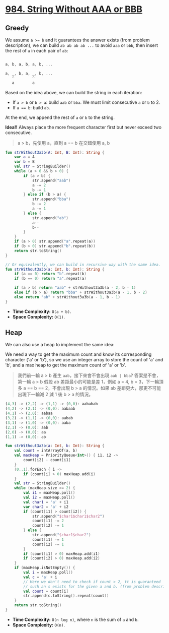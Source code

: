 # [984. String Without AAA or BBB](https://leetcode.com/problems/string-without-aaa-or-bbb/description/)

## Greedy
We assume `a >= b` and it guarantees the answer exists (from problem description), we can build `ab ab ab ab ...` to avoid `aaa` or `bbb`, then insert the rest of `a` in each pair of `ab`:

```js

a, b, a, b, a, b, ...

a, _, b, a, _, b, ...
   ^        ^
   a        a
```

Based on the idea above, we can build the string in each iteration:
* If `a > b` or `b > a`: build `aab` or `bba`. We must limit consecutive `a` or `b` to 2.
* If `a == b`: build `ab`.

At the end, we append the rest of `a` or `b` to the string.

**Idea!!** Always place the more frequent character first but never exceed two consecutive.

> a > b，先使用 a，直到 a == b 在交錯使用 a, b

```kotlin
fun strWithout3a3b(A: Int, B: Int): String {
	var a = A
	var b = B
	val str = StringBuilder()
	while (a > 0 && b > 0) {
		if (a > b) {
			str.append("aab")
			a -= 2
			b -= 1
		} else if (b > a) {
			str.append("bba")
			b -= 2
			a -= 1
		} else {
			str.append("ab")
			a--
			b--
		}
	}
	if (a > 0) str.append("a".repeat(a))
	if (b > 0) str.append("b".repeat(b))
	return str.toString()
}

// Or equivalently, we can build in recursive way with the same idea.
fun strWithout3a3b(a: Int, b: Int): String {
	if (a == 0) return "b".repeat(b)
	if (b == 0) return "a".repeat(a)

	if (a > b) return "aab" + strWithout3a3b(a - 2, b - 1)
	else if (b > a) return "bba" + strWithout3a3b(a - 1, b - 2)
	else return "ab" + strWithout3a3b(a - 1, b - 1)
}
```
* **Time Complexity:** `O(a + b)`.
* **Space Complexity:** `O(1)`.

## Heap
We can also use a heap to implement the same idea:

We need a way to get the maximum count and know its corresponding character ('a' or 'b'), so we use an integer array to store the count of 'a' and 'b', and a max heap to get the maximum count of 'a' or 'b'.

> 我們前一輪 a > b 產生 `aab`，接下來會不會出現 `aab | bba`? 答案是不會，第一輪 a > b 假設 ab 差距最小的可能是差 1，例如 a = 4, b = 3，下一輪頂多 a == b == 2，不會出現 b > a 的情況。如果 ab 差距更大，那更不可能出現下一輪減 2 減 1 後 b > a 的情況。

```js
(4,3) -> (2,2) -> (1,1) -> (0,0): aababab
(4,2) -> (2,1) -> (0,0): aabaab
(4,1) -> (2,0): aabaa
(3,2) -> (1,1) -> (0,0): aabab
(3,1) -> (1,0) -> (0,0): aaba
(2,1) -> (0,0): aab
(2,0) -> (0,0): aa
(1,1) -> (0,0): ab
```

```kotlin
fun strWithout3a3b(a: Int, b: Int): String {
	val count = intArrayOf(a, b)
	val maxHeap = PriorityQueue<Int>() { i1, i2 ->
		count[i2] - count[i1]
	}
	(0..1).forEach { i ->
		if (count[i] > 0) maxHeap.add(i)
	}
	val str = StringBuilder()
	while (maxHeap.size >= 2) {
		val i1 = maxHeap.poll()
		val i2 = maxHeap.poll()
		val char1 = 'a' + i1
		var char2 = 'a' + i2
		if (count[i1] > count[i2]) {
			str.append("$char1$char1$char2")
			count[i1] -= 2
			count[i2] -= 1
		} else {
			str.append("$char1$char2")
			count[i1] -= 1
			count[i2] -= 1
		}
		if (count[i1] > 0) maxHeap.add(i1)
		if (count[i2] > 0) maxHeap.add(i2)
	}
	if (maxHeap.isNotEmpty()) {
		val i = maxHeap.poll()
		val c = 'a' + i
		// Here we don't need to check if count > 2, tt is guaranteed 
		// such an s exists for the given a and b. (from problem description)
		val count = count[i]
		str.append(c.toString().repeat(count))
	}
	return str.toString()
}
```

* **Time Complexity:** `O(n log n)`, where `n` is the sum of `a` and `b`.
* **Space Complexity:** `O(n)`.